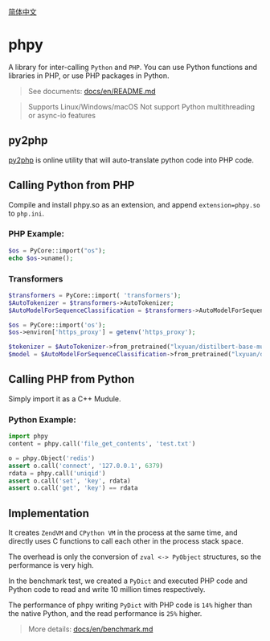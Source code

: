 [简体中文](README-CN.md)

# phpy

A library for inter-calling `Python` and `PHP`. 
You can use Python functions and libraries in PHP, or use PHP packages in Python.

> See documents: [docs/en/README.md](docs/en/README.md)



> Supports Linux/Windows/macOS
> Not support Python multithreading or async-io features

## py2php
[py2php](https://swoole.com/py2php/) is online utility that will auto-translate python code into PHP code.

## Calling Python from PHP

Compile and install phpy.so as an extension, and append `extension=phpy.so` to `php.ini`.

### PHP Example:

```php
$os = PyCore::import("os");
echo $os->uname();
```

### Transformers

```php
$transformers = PyCore::import( 'transformers');
$AutoTokenizer = $transformers->AutoTokenizer;
$AutoModelForSequenceClassification = $transformers->AutoModelForSequenceClassification;

$os = PyCore::import('os');
$os->environ['https_proxy'] = getenv('https_proxy');

$tokenizer = $AutoTokenizer->from_pretrained("lxyuan/distilbert-base-multilingual-cased-sentiments-student");
$model = $AutoModelForSequenceClassification->from_pretrained("lxyuan/distilbert-base-multilingual-cased-sentiments-student");
```

## Calling PHP from Python
Simply import it as a C++ Mudule.

### Python Example:
```python
import phpy
content = phpy.call('file_get_contents', 'test.txt')

o = phpy.Object('redis')
assert o.call('connect', '127.0.0.1', 6379)
rdata = phpy.call('uniqid')
assert o.call('set', 'key', rdata)
assert o.call('get', 'key') == rdata
```


## Implementation

It creates `ZendVM` and `CPython VM` in the process at the same time, and directly uses C functions to call each other in the process stack space.

The overhead is only the conversion of `zval <-> PyObject` structures, so the performance is very high.

In the benchmark test, we created a `PyDict` and executed PHP code and Python code to read and write 10 million times respectively.

The performance of phpy writing `PyDict` with PHP code is `14%` higher than the native Python, and the read performance is `25%` higher.

> More details: [docs/en/benchmark.md](docs/en/benchmark.md)
